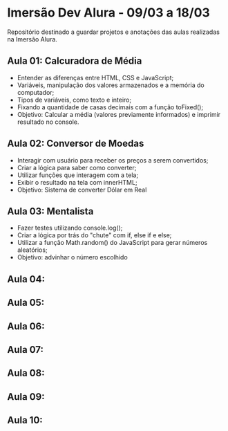 # Imersão Dev Alura - 09/03 a 18/03

Repositório destinado a guardar projetos e anotações das aulas realizadas na Imersão Alura.

## Aula 01: Calcuradora de Média
- Entender as diferenças entre HTML, CSS e JavaScript;
- Variáveis, manipulação dos valores armazenados e a memória do computador;
- Tipos de variáveis, como texto e inteiro;
- Fixando a quantidade de casas decimais com a função toFixed();
- Objetivo: Calcular a média (valores previamente informados) e imprimir resultado no console.

## Aula 02: Conversor de Moedas
- Interagir com usuário para receber os preços a serem convertidos;
- Criar a lógica para saber como converter;
- Utilizar funções que interagem com a tela;
- Exibir o resultado na tela com innerHTML;
- Objetivo: Sistema de converter Dólar em Real

## Aula 03: Mentalista
- Fazer testes utilizando console.log();
- Criar a lógica por trás do "chute" com if, else if e else;
- Utilizar a função Math.random() do JavaScript para gerar números aleatórios;
- Objetivo: advinhar o número escolhido

## Aula 04:

## Aula 05:

## Aula 06:

## Aula 07:

## Aula 08:

## Aula 09:

## Aula 10:

